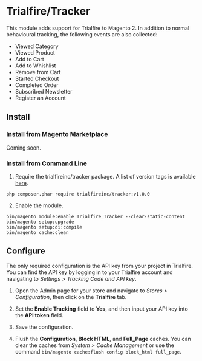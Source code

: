 # Trialfire/Tracker

This module adds support for Trialfire to Magento 2. In addition to normal behavioural tracking, the following events are also collected:

* Viewed Category
* Viewed Product
* Add to Cart
* Add to Whishlist
* Remove from Cart
* Started Checkout
* Completed Order
* Subscribed Newsletter
* Register an Account

## Install

### Install from Magento Marketplace

Coming soon.

### Install from Command Line

1. Require the trialfireinc/tracker package. A list of version tags is available [here](https://github.com/trialfire/magento2-tracker/releases).
```
php composer.phar require trialfireinc/tracker:v1.0.0
```

2. Enable the module.
```
bin/magento module:enable Trialfire_Tracker --clear-static-content
bin/magento setup:upgrade
bin/magento setup:di:compile
bin/magento cache:clean
```

## Configure

The only required configuration is the API key from your project in Trialfire. You can find the API key by logging in to your Trialfire account and navigating to _Settings > Tracking Code and API key_.

1. Open the Admin page for your store and navigate to _Stores > Configuration_, then click on the __Trialfire__ tab. 

2. Set the __Enable Tracking__ field to __Yes__, and then input your API key into the __API token__ field.

3. Save the configuration.

4. Flush the __Configuration__, __Block HTML__, and __Full_Page__ caches. You can clear the caches from _System > Cache Management_ or use the command `bin/magento cache:flush config block_html full_page`.
